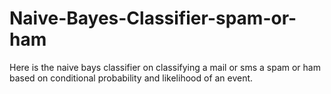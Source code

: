 # Naive-Bayes-Classifier-spam-or-ham
Here is the naive bays classifier on classifying a mail or sms a spam or ham based on conditional probability and likelihood of an event.  
